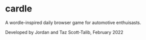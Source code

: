# cardle
A wordle-inspired daily browser game for automotive enthuisasts.

Developed by Jordan and Taz Scott-Talib, February 2022
